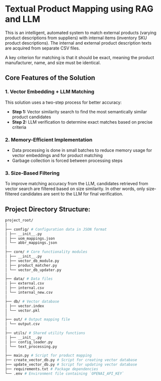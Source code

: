 # Textual Product Mapping using RAG and LLM

This is an intelligent, automated system to match external products (varying product descriptions from suppliers) with internal items (inventory SKU product descriptions). The internal and external product description texts are acquired from separate CSV files.

A key criterion for matching is that it should be exact, meaning the product manufacturer, name, and size must be identical.

## Core Features of the Solution

### 1. Vector Embedding + LLM Matching

This solution uses a two-step process for better accuracy:

- **Step 1:** Vector similarity search to find the most semantically similar product candidates
- **Step 2:** LLM verification to determine exact matches based on precise criteria

### 2. Memory-Efficient Implementation

- Data processing is done in small batches to reduce memory usage for vector embeddings and for product matching
- Garbage collection is forced between processing steps

### 3. Size-Based Filtering

To improve matching accuracy from the LLM, candidates retrieved from vector search are filtered based on size similarity. In other words, only size-filtered candidates are sent to the LLM for final verification.

## Project Directory Structure:

```bash
project_root/
│
├── config/ # Configuration data in JSON format
│ ├── __init__.py
│ ├── uom_mappings.json
│ └── abbr_mappings.json
│
├── core/ # Core functionality modules
│ ├── __init__.py
│ ├── vector_db_module.py
│ ├── product_matcher.py
│ └── vector_db_updater.py
│
├── data/ # Data files
│ ├── external.csv
│ ├── internal.csv
│ └── internal_new.csv
│
├── db/ # Vector database
│ ├── vector.index
│ └── vector.pkl
│
├── out/ # Output mapping file
│ └── output.csv
│
├── utils/ # Shared utility functions
│ ├── __init__.py
│ ├── config_loader.py
│ └── text_processing.py
│
├── main.py # Script for product mapping
├── create_vector_db.py # Script for creating vector database
├── update_vector_db.py # Script for updating vector database
├── requirements.txt # Package dependencies
└── .env # Environment file containing `OPENAI_API_KEY`
```
